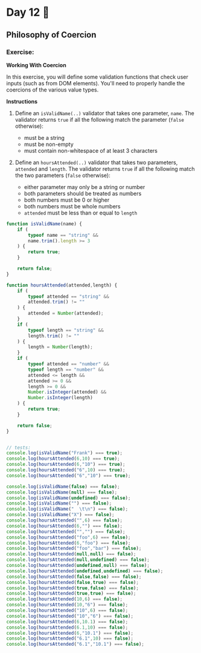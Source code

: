 # Day 12 🤩

## Philosophy of Coercion

### **Exercise:**

**Working With Coercion**

In this exercise, you will define some validation functions that check user inputs (such as from DOM elements). You'll need to properly handle the coercions of the various value types.

**Instructions**

1. Define an `isValidName(..)` validator that takes one parameter, `name`. The validator returns `true` if all the following match the parameter (`false` otherwise):

	- must be a string
	- must be non-empty
	- must contain non-whitespace of at least 3 characters

2. Define an `hoursAttended(..)` validator that takes two parameters, `attended` and `length`. The validator returns `true` if all the following match the two parameters (`false` otherwise):

	- either parameter may only be a string or number
	- both parameters should be treated as numbers
	- both numbers must be 0 or higher
	- both numbers must be whole numbers
	- `attended` must be less than or equal to `length`

```javaScript
function isValidName(name) {
	if (
		typeof name == "string" &&
		name.trim().length >= 3
	) {
		return true;
	}

	return false;
}

function hoursAttended(attended,length) {
	if (
		typeof attended == "string" &&
		attended.trim() != ""
	) {
		attended = Number(attended);
	}
	if (
		typeof length == "string" &&
		length.trim() != ""
	) {
		length = Number(length);
	}
	if (
		typeof attended == "number" &&
		typeof length == "number" &&
		attended <= length &&
		attended >= 0 &&
		length >= 0 &&
		Number.isInteger(attended) &&
		Number.isInteger(length)
	) {
		return true;
	}

	return false;
}


// tests:
console.log(isValidName("Frank") === true);
console.log(hoursAttended(6,10) === true);
console.log(hoursAttended(6,"10") === true);
console.log(hoursAttended("6",10) === true);
console.log(hoursAttended("6","10") === true);

console.log(isValidName(false) === false);
console.log(isValidName(null) === false);
console.log(isValidName(undefined) === false);
console.log(isValidName("") === false);
console.log(isValidName("  \t\n") === false);
console.log(isValidName("X") === false);
console.log(hoursAttended("",6) === false);
console.log(hoursAttended(6,"") === false);
console.log(hoursAttended("","") === false);
console.log(hoursAttended("foo",6) === false);
console.log(hoursAttended(6,"foo") === false);
console.log(hoursAttended("foo","bar") === false);
console.log(hoursAttended(null,null) === false);
console.log(hoursAttended(null,undefined) === false);
console.log(hoursAttended(undefined,null) === false);
console.log(hoursAttended(undefined,undefined) === false);
console.log(hoursAttended(false,false) === false);
console.log(hoursAttended(false,true) === false);
console.log(hoursAttended(true,false) === false);
console.log(hoursAttended(true,true) === false);
console.log(hoursAttended(10,6) === false);
console.log(hoursAttended(10,"6") === false);
console.log(hoursAttended("10",6) === false);
console.log(hoursAttended("10","6") === false);
console.log(hoursAttended(6,10.1) === false);
console.log(hoursAttended(6.1,10) === false);
console.log(hoursAttended(6,"10.1") === false);
console.log(hoursAttended("6.1",10) === false);
console.log(hoursAttended("6.1","10.1") === false);

```

